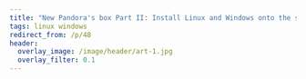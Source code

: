 ```yaml
---
title: "New Pandora's box Part II: Install Linux and Windows onto the same FAT32 partition"
tags: linux windows
redirect_from: /p/48
header:
  overlay_image: /image/header/art-1.jpg
  overlay_filter: 0.1
---
```


  [a]: https://bbs.archlinux.org/viewtopic.php?id=173748